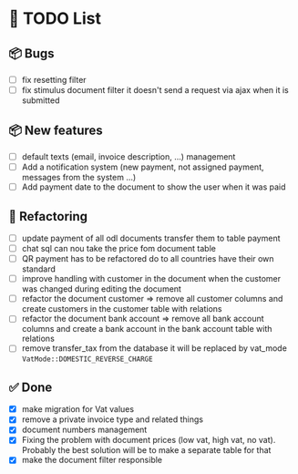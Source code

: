 # 🧠 TODO List

## 📦 Bugs

- [ ] fix resetting filter
- [ ] fix stimulus document filter it doesn't send a request via ajax when it is submitted

## 📦 New features

- [ ] default texts (email, invoice description, ...) management
- [ ] Add a notification system (new payment, not assigned payment, messages from the system ...)
- [ ] Add payment date to the document to show the user when it was paid

## 🔧 Refactoring

- [ ] update payment of all odl documents transfer them to table payment
- [ ] chat sql can nou take the price fom document table
- [ ] QR payment has to be refactored do to all countries have their own standard
- [ ] improve handling with customer in the document when the customer was changed during editing the document
- [ ] refactor the document customer ⇒ remove all customer columns and create customers in the customer table with
  relations
- [ ] refactor the document bank account ⇒ remove all bank account columns and create a bank account in the bank account
  table with relations
- [ ] remove transfer_tax from the database it will be replaced by vat_mode ``VatMode::DOMESTIC_REVERSE_CHARGE``

## ✅ Done

- [x] make migration for Vat values
- [x] remove a private invoice type and related things
- [x] document numbers management
- [x] Fixing the problem with document prices (low vat, high vat, no vat). Probably the best solution will be to make a
  separate table for that
- [x] make the document filter responsible